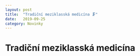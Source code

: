 ```yaml
---
layout: post
title:  "Tradiční meziklasská medicína 🗜"
date:   2019-09-25
category: Novinky
---
```


# Tradiční meziklasská medicína


